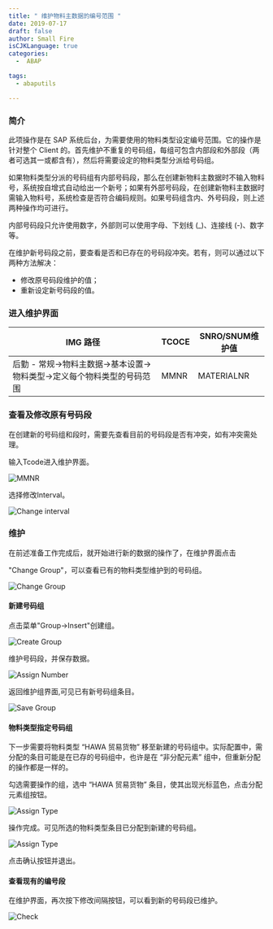 ```yaml
---
title: " 维护物料主数据的编号范围 "
date: 2019-07-17
draft: false
author: Small Fire
isCJKLanguage: true
categories: 
  -  ABAP

tags: 
  - abaputils

---
```


### 简介

此项操作是在 SAP 系统后台，为需要使用的物料类型设定编号范围。它的操作是针对整个 Client 的。首先维护不重复的号码组，每组可包含内部段和外部段（两者可选其一或都含有），然后将需要设定的物料类型分派给号码组。

如果物料类型分派的号码组有内部号码段，那么在创建新物料主数据时不输入物料号，系统按自增式自动给出一个新号；如果有外部号码段，在创建新物料主数据时需输入物料号，系统检查是否符合编码规则。如果号码组含内、外号码段，则上述两种操作均可进行。

内部号码段只允许使用数字，外部则可以使用字母、下划线 (_)、连接线 (-)、数字等。

在维护新号码段之前，要查看是否和已存在的号码段冲突。若有，则可以通过以下两种方法解决：

- 修改原号码段维护的值；
- 重新设定新号码段的值。

### 进入维护界面

| IMG 路径                                                     | TCOCE | SNRO/SNUM维护值 |
| ------------------------------------------------------------ | ----- | --------------- |
| 后勤 - 常规→物料主数据→基本设置→物料类型→定义每个物料类型的号码范围 | MMNR  | MATERIALNR      |

### 查看及修改原有号码段

在创建新的号码组和段时，需要先查看目前的号码段是否有冲突，如有冲突需处理。

输入Tcode进入维护界面。

![MMNR](/images/ABAP/ABAP_NumberRange9.png)

选择修改Interval。

![Change interval](/images/ABAP/ABAP_NumberRange11.png)

### 维护

在前述准备工作完成后，就开始进行新的数据的操作了，在维护界面点击

"Change Group"，可以查看已有的物料类型维护到的号码组。

![Change Group](/images/ABAP/ABAP_NumberRange10.png)

#### 新建号码组

点击菜单"Group->Insert"创建组。

![Create Group](/images/ABAP/ABAP_NumberRange12.png)

维护号码段，并保存数据。

![Assign Number](/images/ABAP/ABAP_NumberRange13.png)

返回维护组界面,可见已有新号码组条目。

![Save Group](/images/ABAP/ABAP_NumberRange14.png)

#### 物料类型指定号码组

下一步需要将物料类型 “HAWA 贸易货物” 移至新建的号码组中。实际配置中，需分配的条目可能是在已存的号码组中，也许是在 “非分配元素” 组中，但重新分配的操作都是一样的。

勾选需要操作的组，选中 “HAWA 贸易货物” 条目，使其出现光标蓝色，点击分配元素组按钮。

![Assign Type](/images/ABAP/ABAP_NumberRange15.png)

操作完成。可见所选的物料类型条目已分配到新建的号码组。

![Assign Type](/images/ABAP/ABAP_NumberRange16.png)

点击确认按钮并退出。

#### 查看现有的编号段

在维护界面，再次按下修改间隔按钮，可以看到新的号码段已维护。

![Check](/images/ABAP/ABAP_NumberRange17.png)